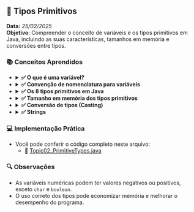 ## 📌 Tipos Primitivos
**Data:** _25/02/2025_  
**Objetivo**: Compreender o conceito de variáveis e os tipos primitivos em Java, incluindo as suas características, tamanhos em memória e conversões entre tipos.

### 📚 Conceitos Aprendidos

- <details>
      <summary><b> ✅ O que é uma variável? </b></summary>

    - Uma variável é um espaço reservado na memória para armazenar um valor que pode ser utilizado e manipulado ao longo do programa.
  </details>

- <details>
      <summary><b> ✅ Convenção de nomenclatura para variáveis </b></summary>

    - O nome deve ser descritivo e seguir a convenção `camelCase`.
    - Exemplo: `idade`, `precoProduto`, `quantidadeEstoque`.
    - Não pode começar com números e não pode conter espaços.
  </details>

- <details>
      <summary><b> ✅ Os 8 tipos primitivos em Java </b></summary>

    - Todos devem ser escritos em letras minúsculas.
    - Tipos numéricos inteiros: `byte`, `short`, `int`, `long`.
    - Tipos numéricos com casas decimais: `float`, `double`.
    - Tipo lógico: `boolean` (`true` ou `false`).
    - Tipo caractere: `char`, que pode ser representado por uma letra entre aspas simples (`'A'`), um número ASCII ou um código Unicode.

  </details>

- <details>
  <summary><b> ✅ Tamanho em memória dos tipos primitivos </b></summary>

  | Tipo      | Tamanho  | Faixa de valores armazenáveis                          | Valor Padrão |
  |-----------|---------|---------------------------------------------------------|--------------|
  | `byte`    | 1 byte  | -128 a 127                                              | 0            |
  | `short`   | 2 bytes | -32.768 a 32.767                                        | 0            |
  | `int`     | 4 bytes | -2.147.483.648 a 2.147.483.647                          | 0            |
  | `long`    | 8 bytes | -9.223.372.036.854.775.808 a 9.223.372.036.854.775.807  | 0L           |
  | `float`   | 4 bytes | 3.4e−038 a 3.4e+038                                     | 0.0F         |
  | `double`  | 8 bytes | 1.7e−308 a 1.7e+308                                     | 0.0D         |
  | `boolean` | 1 bit   | `true` ou `false`                                       | `false`      |
  | `char`    | 2 bytes | Representa um único caractere                           | `\u0000`     |

  </details>

- <details>
      <summary><b> ✅ Conversão de tipos (Casting) </b></summary>

  - **Conversão implícita:** Quando um tipo menor é convertido automaticamente para um tipo maior.
     ```java
     int number = 10;
     double decimalNumber = number; // Conversão implícita de int para double
     ```  
  - **Conversão explícita:** Necessária quando um tipo maior precisa ser convertido para um menor.
    ```java
    double value = 9.99;
    int integerValue = (int) value; // Perde a parte decimal (9)
    ```  
  </details>

- <details>
      <summary><b> ✅ Strings </b></summary>

    - Strings devem estar entre **aspas duplas** (`"texto"`).
    - Aspas simples (`'c'`) são usadas apenas para **caracteres literais** (`char`).
    - **String não é um tipo primitivo**, mas sim um objeto; por isso, começa com `S` maiúsculo.
    - Exemplo:
      ```java
      String name = "DevDeividMoura";
      char nameInitial  = 'D';
      ```  
  </details>

### 💻 Implementação Prática
- Você pode conferir o código completo neste arquivo:
  - 🔢 [Topic02_PrimitiveTypes.java](https://github.com/DevDeividMoura/maratona-java/blob/main/src/com/devdeividmoura/maratonajava/introduction/Topic02_PrimitiveTypes.java)

### 🔍 Observações
- As variáveis numéricas podem ter valores negativos ou positivos, exceto `char` e `boolean`.
- O uso correto dos tipos pode economizar memória e melhorar o desempenho do programa.  
